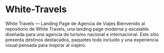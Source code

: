 # White-Travels
 White Travels — Landing Page de Agencia de Viajes Bienvenido al repositorio de White Travels, una landing page moderna y escalable diseñada para una agencia de turismo nacional e internacional. Este sitio presenta destinos destacados, paquetes todo incluido y una experiencia visual pensada para inspirar al viajero.  
